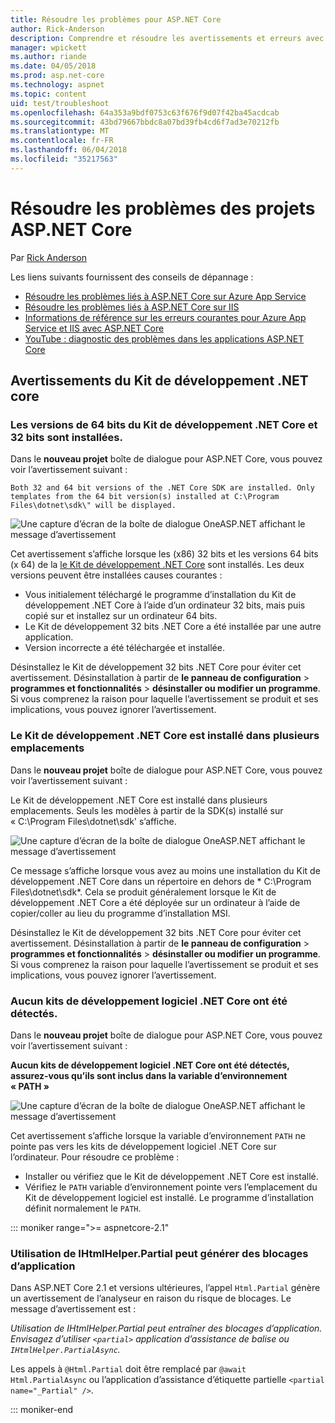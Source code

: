 ```yaml
---
title: Résoudre les problèmes pour ASP.NET Core
author: Rick-Anderson
description: Comprendre et résoudre les avertissements et erreurs avec les projets ASP.NET Core.
manager: wpickett
ms.author: riande
ms.date: 04/05/2018
ms.prod: asp.net-core
ms.technology: aspnet
ms.topic: content
uid: test/troubleshoot
ms.openlocfilehash: 64a353a9bdf0753c63f676f9d07f42ba45acdcab
ms.sourcegitcommit: 43bd79667bbdc8a07bd39fb4cd6f7ad3e70212fb
ms.translationtype: MT
ms.contentlocale: fr-FR
ms.lasthandoff: 06/04/2018
ms.locfileid: "35217563"
---
```

# <a name="troubleshoot-aspnet-core-projects"></a>Résoudre les problèmes des projets ASP.NET Core

Par [Rick Anderson](https://twitter.com/RickAndMSFT)

Les liens suivants fournissent des conseils de dépannage :

* [Résoudre les problèmes liés à ASP.NET Core sur Azure App Service](xref:host-and-deploy/azure-apps/troubleshoot)
* [Résoudre les problèmes liés à ASP.NET Core sur IIS](xref:host-and-deploy/iis/troubleshoot)
* [Informations de référence sur les erreurs courantes pour Azure App Service et IIS avec ASP.NET Core](xref:host-and-deploy/azure-iis-errors-reference)
* [YouTube : diagnostic des problèmes dans les applications ASP.NET Core](https://www.youtube.com/watch?v=RYI0DHoIVaA)

<a name="sdk"></a>
## <a name="net-core-sdk-warnings"></a>Avertissements du Kit de développement .NET core

### <a name="both-the-32-bit-and-64-bit-versions-of-the-net-core-sdk-are-installed"></a>Les versions de 64 bits du Kit de développement .NET Core et 32 bits sont installées.
Dans le **nouveau projet** boîte de dialogue pour ASP.NET Core, vous pouvez voir l’avertissement suivant : 

    Both 32 and 64 bit versions of the .NET Core SDK are installed. Only templates from the 64 bit version(s) installed at C:\Program Files\dotnet\sdk\" will be displayed.

![Une capture d’écran de la boîte de dialogue OneASP.NET affichant le message d’avertissement](troubleshoot/_static/both32and64bit.png)

Cet avertissement s’affiche lorsque les (x86) 32 bits et les versions 64 bits (x 64) de la [le Kit de développement .NET Core](https://www.microsoft.com/net/download/all) sont installés. Les deux versions peuvent être installées causes courantes :

* Vous initialement téléchargé le programme d’installation du Kit de développement .NET Core à l’aide d’un ordinateur 32 bits, mais puis copié sur et installez sur un ordinateur 64 bits. 
* Le Kit de développement 32 bits .NET Core a été installée par une autre application.
* Version incorrecte a été téléchargée et installée.

Désinstallez le Kit de développement 32 bits .NET Core pour éviter cet avertissement. Désinstallation à partir de **le panneau de configuration** > **programmes et fonctionnalités** > **désinstaller ou modifier un programme**. Si vous comprenez la raison pour laquelle l’avertissement se produit et ses implications, vous pouvez ignorer l’avertissement.

### <a name="the-net-core-sdk-is-installed-in-multiple-locations"></a>Le Kit de développement .NET Core est installé dans plusieurs emplacements
Dans le **nouveau projet** boîte de dialogue pour ASP.NET Core, vous pouvez voir l’avertissement suivant : 

 Le Kit de développement .NET Core est installé dans plusieurs emplacements. Seuls les modèles à partir de la SDK(s) installé sur « C:\Program Files\dotnet\sdk\' s’affiche.

![Une capture d’écran de la boîte de dialogue OneASP.NET affichant le message d’avertissement](troubleshoot/_static/multiplelocations.png)

Ce message s’affiche lorsque vous avez au moins une installation du Kit de développement .NET Core dans un répertoire en dehors de * C:\Program Files\dotnet\sdk\*. Cela se produit généralement lorsque le Kit de développement .NET Core a été déployée sur un ordinateur à l’aide de copier/coller au lieu du programme d’installation MSI.

Désinstallez le Kit de développement 32 bits .NET Core pour éviter cet avertissement. Désinstallation à partir de **le panneau de configuration** > **programmes et fonctionnalités** > **désinstaller ou modifier un programme**. Si vous comprenez la raison pour laquelle l’avertissement se produit et ses implications, vous pouvez ignorer l’avertissement.

### <a name="no-net-core-sdks-were-detected"></a>Aucun kits de développement logiciel .NET Core ont été détectés.
Dans le **nouveau projet** boîte de dialogue pour ASP.NET Core, vous pouvez voir l’avertissement suivant : 

**Aucun kits de développement logiciel .NET Core ont été détectés, assurez-vous qu’ils sont inclus dans la variable d’environnement « PATH »**

![Une capture d’écran de la boîte de dialogue OneASP.NET affichant le message d’avertissement](troubleshoot/_static/NoNetCore.png)

Cet avertissement s’affiche lorsque la variable d’environnement `PATH` ne pointe pas vers les kits de développement logiciel .NET Core sur l’ordinateur. Pour résoudre ce problème :

* Installer ou vérifiez que le Kit de développement .NET Core est installé.
* Vérifiez le `PATH` variable d’environnement pointe vers l’emplacement du Kit de développement logiciel est installé. Le programme d’installation définit normalement le `PATH`.

::: moniker range=">= aspnetcore-2.1"

### <a name="use-of-ihtmlhelperpartial-may-result-in-application-deadlocks"></a>Utilisation de IHtmlHelper.Partial peut générer des blocages d’application

Dans ASP.NET Core 2.1 et versions ultérieures, l’appel `Html.Partial` génère un avertissement de l’analyseur en raison du risque de blocages. Le message d’avertissement est :

*Utilisation de IHtmlHelper.Partial peut entraîner des blocages d’application. Envisagez d’utiliser `<partial>` application d’assistance de balise ou `IHtmlHelper.PartialAsync`.*

Les appels à `@Html.Partial` doit être remplacé par `@await Html.PartialAsync` ou l’application d’assistance d’étiquette partielle `<partial name="_Partial" />`.

::: moniker-end
